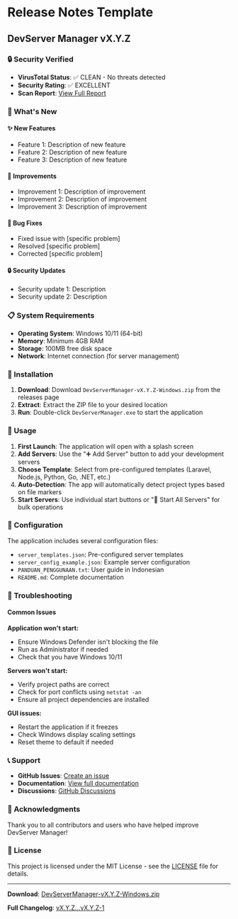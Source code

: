 # Release Notes Template

## DevServer Manager vX.Y.Z

### 🔒 Security Verified
- **VirusTotal Status**: ✅ CLEAN - No threats detected
- **Security Rating**: ✅ EXCELLENT
- **Scan Report**: [View Full Report](https://www.virustotal.com/gui/file/a76f480d558e4a6cbf5a22c9d21bf8b95a2597f19ee5e4743c44cdb0b49d5b2c?nocache=1)

### 🎉 What's New

#### ✨ New Features
- Feature 1: Description of new feature
- Feature 2: Description of new feature
- Feature 3: Description of new feature

#### 🔧 Improvements
- Improvement 1: Description of improvement
- Improvement 2: Description of improvement
- Improvement 3: Description of improvement

#### 🐛 Bug Fixes
- Fixed issue with [specific problem]
- Resolved [specific problem]
- Corrected [specific problem]

#### 🔒 Security Updates
- Security update 1: Description
- Security update 2: Description

### 📋 System Requirements

- **Operating System**: Windows 10/11 (64-bit)
- **Memory**: Minimum 4GB RAM
- **Storage**: 100MB free disk space
- **Network**: Internet connection (for server management)

### 🚀 Installation

1. **Download**: Download `DevServerManager-vX.Y.Z-Windows.zip` from the releases page
2. **Extract**: Extract the ZIP file to your desired location
3. **Run**: Double-click `DevServerManager.exe` to start the application

### 📖 Usage

1. **First Launch**: The application will open with a splash screen
2. **Add Servers**: Use the "➕ Add Server" button to add your development servers
3. **Choose Template**: Select from pre-configured templates (Laravel, Node.js, Python, Go, .NET, etc.)
4. **Auto-Detection**: The app will automatically detect project types based on file markers
5. **Start Servers**: Use individual start buttons or "🚀 Start All Servers" for bulk operations

### 🔧 Configuration

The application includes several configuration files:

- `server_templates.json`: Pre-configured server templates
- `server_config_example.json`: Example server configuration
- `PANDUAN_PENGGUNAAN.txt`: User guide in Indonesian
- `README.md`: Complete documentation

### 🐛 Troubleshooting

#### Common Issues

**Application won't start:**
- Ensure Windows Defender isn't blocking the file
- Run as Administrator if needed
- Check that you have Windows 10/11

**Servers won't start:**
- Verify project paths are correct
- Check for port conflicts using `netstat -an`
- Ensure all project dependencies are installed

**GUI issues:**
- Restart the application if it freezes
- Check Windows display scaling settings
- Reset theme to default if needed

### 📞 Support

- **GitHub Issues**: [Create an issue](https://github.com/idpcks/DevServerManager/issues)
- **Documentation**: [View full documentation](https://github.com/idpcks/DevServerManager/wiki)
- **Discussions**: [GitHub Discussions](https://github.com/idpcks/DevServerManager/discussions)

### 🙏 Acknowledgments

Thank you to all contributors and users who have helped improve DevServer Manager!

### 📄 License

This project is licensed under the MIT License - see the [LICENSE](LICENSE) file for details.

---

**Download**: [DevServerManager-vX.Y.Z-Windows.zip](https://github.com/idpcks/DevServerManager/releases/download/vX.Y.Z/DevServerManager-vX.Y.Z-Windows.zip)

**Full Changelog**: [vX.Y.Z...vX.Y.Z-1](https://github.com/idpcks/DevServerManager/compare/vX.Y.Z-1...vX.Y.Z)
